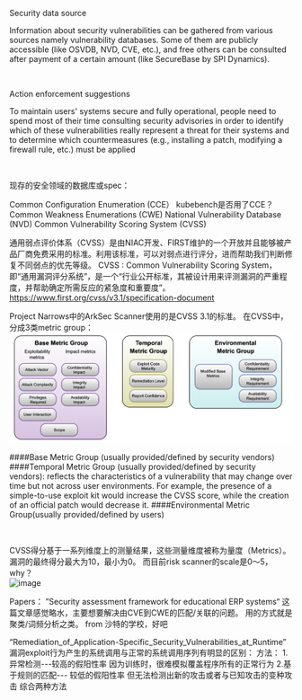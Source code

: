 

Security data source

Information about security vulnerabilities can be gathered from various sources namely vulnerability databases. Some of them are publicly accessible (like OSVDB, NVD, CVE, etc.), and free others can be consulted after payment of a certain amount (like SecureBase by SPI Dynamics).

<br/>

Action enforcement suggestions	

To maintain users' systems secure and fully operational, people need to spend most of their time consulting security advisories in order to identify which of these vulnerabilities really represent a threat for their systems and to determine which countermeasures (e.g., installing a patch, modifying a firewall rule, etc.) must be applied

<br/>

现存的安全领域的数据库或spec：


Common Configuration Enumeration (CCE）  kubebench是否用了CCE？ 
Common Weakness Enumerations (CWE)
National Vulnerability Database (NVD)
Common Vulnerability Scoring System (CVSS)



通用弱点评价体系（CVSS）是由NIAC开发、FIRST维护的一个开放并且能够被产品厂商免费采用的标准。利用该标准，可以对弱点进行评分，进而帮助我们判断修复不同弱点的优先等级。
CVSS : Common Vulnerability Scoring System，即“通用漏洞评分系统”，是一个“行业公开标准，其被设计用来评测漏洞的严重程度，并帮助确定所需反应的紧急度和重要度”。
https://www.first.org/cvss/v3.1/specification-document

Project Narrows中的ArkSec Scanner使用的是CVSS 3.1的标准。
在CVSS中，分成3类metric group：
![image](https://raw.githubusercontent.com/4everming/research/main/security/paper-reading-summaries/cvss-metricgroup.png)

####Base Metric Group (usually provided/defined by security vendors)
####Temporal Metric Group (usually provided/defined by security vendors):
reflects the characteristics of a vulnerability that may change over time but not across user environments. For example, the presence of a simple-to-use exploit kit would increase the CVSS score, while the creation of an official patch would decrease it.
####Environmental Metric Group(usually provided/defined by users)


<br/>



CVSS得分基于一系列维度上的测量结果，这些测量维度被称为量度（Metrics）。漏洞的最终得分最大为10，最小为0。
而目前risk scanner的scale是0～5，why？
<br/>
<img width="797" alt="image" src="https://user-images.githubusercontent.com/12963596/207510597-da001825-2f6d-41f7-9f70-2ab843e991ec.png">








Papers：
”Security assessment framework for educational ERP systems“  这篇文章感觉略水，主要想要解决由CVE到CWE的匹配/关联的问题。 用的方式就是聚类/词频分析之类。 from 沙特的学校，好吧









“Remediation_of_Application-Specific_Security_Vulnerabilities_at_Runtime”
漏洞exploit行为产生的系统调用与正常的系统调用序列有明显的区别：
方法：
1.异常检测---较高的假阳性率 因为训练时，很难模拟覆盖程序所有的正常行为
2.基于规则的匹配--- 较低的假阳性率 但无法检测出新的攻击或者与已知攻击的变种攻击
综合两种方法


